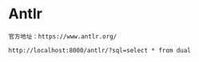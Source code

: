 # Antlr
```text
官方地址：https://www.antlr.org/

http://localhost:8000/antlr/?sql=select * from dual
```
